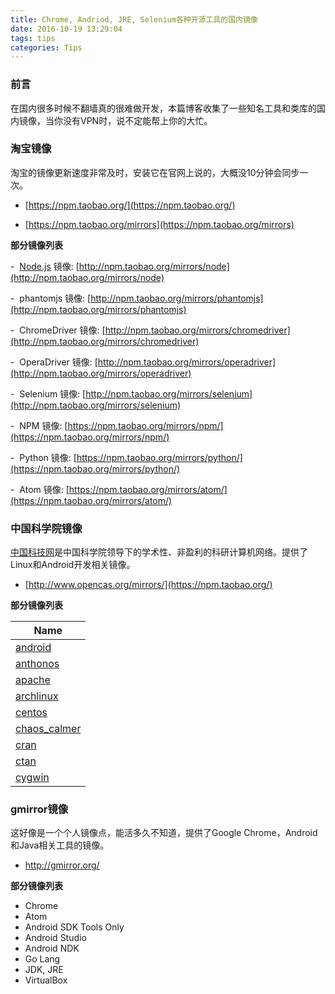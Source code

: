```yaml
---
title: Chrome, Andriod, JRE, Selenium各种开源工具的国内镜像
date: 2016-10-19 13:29:04
tags: tips
categories: Tips
---
```

### 前言

在国内很多时候不翻墙真的很难做开发，本篇博客收集了一些知名工具和类库的国内镜像，当你没有VPN时，说不定能帮上你的大忙。

### 淘宝镜像

淘宝的镜像更新速度非常及时，安装它在官网上说的，大概没10分钟会同步一次。

- [https://npm.taobao.org/](https://npm.taobao.org/)

- [https://npm.taobao.org/mirrors](https://npm.taobao.org/mirrors) 

**部分镜像列表** 

-  [Node.js](http://node.js/) 镜像: [http://npm.taobao.org/mirrors/node](http://npm.taobao.org/mirrors/node)

-  phantomjs 镜像: [http://npm.taobao.org/mirrors/phantomjs](http://npm.taobao.org/mirrors/phantomjs)

-  ChromeDriver 镜像: [http://npm.taobao.org/mirrors/chromedriver](http://npm.taobao.org/mirrors/chromedriver)

-  OperaDriver 镜像: [http://npm.taobao.org/mirrors/operadriver](http://npm.taobao.org/mirrors/operadriver)

-  Selenium 镜像: [http://npm.taobao.org/mirrors/selenium](http://npm.taobao.org/mirrors/selenium)

-  NPM 镜像: [https://npm.taobao.org/mirrors/npm/](https://npm.taobao.org/mirrors/npm/)

-  Python 镜像: [https://npm.taobao.org/mirrors/python/](https://npm.taobao.org/mirrors/python/)

-  Atom 镜像: [https://npm.taobao.org/mirrors/atom/](https://npm.taobao.org/mirrors/atom/)


### 中国科学院镜像

[中国科技网](http://www.cstnet.cn/)是中国科学院领导下的学术性、非盈利的科研计算机网络。提供了Linux和Android开发相关镜像。

- [http://www.opencas.org/mirrors/](https://npm.taobao.org/)


**部分镜像列表**

| **Name**                                 |
| ---------------------------------------- |
| [android](http://mirrors.opencas.cn/android) |
| [anthonos](http://mirrors.opencas.cn/anthonos) |
| [apache](http://mirrors.opencas.cn/apache) |
| [archlinux](http://mirrors.opencas.cn/archlinux) |
| [centos](http://mirrors.opencas.cn/centos) |
| [chaos_calmer](http://mirrors.opencas.cn/chaos_calmer) |
| [cran](http://mirrors.opencas.cn/cran)   |
| [ctan](http://mirrors.opencas.cn/ctan)   |
| [cygwin](http://mirrors.opencas.cn/cygwin) |


### gmirror镜像

这好像是一个个人镜像点，能活多久不知道，提供了Google Chrome，Android和Java相关工具的镜像。

- http://gmirror.org/

**部分镜像列表**

- Chrome
- Atom
- Android SDK Tools Only
- Android Studio
- Android NDK
- Go Lang
- JDK, JRE
- VirtualBox
